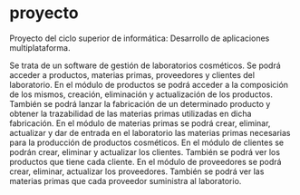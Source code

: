 # proyecto
Proyecto del ciclo superior de informática: Desarrollo de aplicaciones multiplataforma.


 Se trata de un software de gestión de laboratorios cosméticos. Se podrá acceder a productos, materias primas, proveedores y clientes del laboratorio.
 En el módulo de productos se podrá acceder a la composición de los mismos, creación, eliminación y actualización de los productos. También se podrá lanzar la fabricación de un determinado producto y obtener la trazabilidad de las materias primas utilizadas en dicha fabricación.
 En el módulo de materias primas se podrá crear, eliminar, actualizar y dar de entrada en el laboratorio las materias primas necesarias para la producción de productos cosméticos.
 En el módulo de clientes se podrán crear, eliminar y actualizar los clientes. También se podrá ver los productos que tiene cada cliente.
 En el módulo de proveedores se podrá crear, eliminar, actualizar los proveedores. También se podrá ver las materias primas que cada proveedor suministra al laboratorio.
